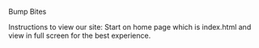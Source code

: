 Bump Bites

Instructions to view our site:
Start on home page which is index.html and view in full screen for the best experience.
